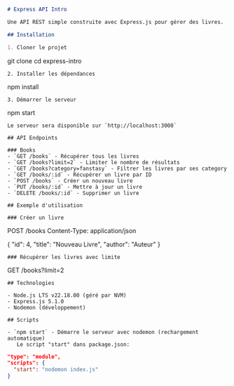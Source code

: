 ```markdown
# Express API Intro

Une API REST simple construite avec Express.js pour gérer des livres.

## Installation

1. Cloner le projet
```
git clone <url-du-repo>
cd express-intro
```
2. Installer les dépendances
```
npm install
```
3. Démarrer le serveur
```
npm start
```
Le serveur sera disponible sur `http://localhost:3000`

## API Endpoints

### Books
- `GET /books` - Récupérer tous les livres
- `GET /books?limit=2` - Limiter le nombre de résultats
- `GET /books?category=fanstasy` - Filtrer les livres par ses category
- `GET /books/:id` - Récupérer un livre par ID
- `POST /books` - Créer un nouveau livre
- `PUT /books/:id` - Mettre à jour un livre
- `DELETE /books/:id` - Supprimer un livre

## Exemple d'utilisation

### Créer un livre
```
POST /books
Content-Type: application/json

{
  "id": 4,
  "title": "Nouveau Livre",
  "author": "Auteur"
}
```
### Récupérer les livres avec limite
```
GET /books?limit=2
```
## Technologies

- Node.js LTS v22.18.00 (géré par NVM)
- Express.js 5.1.0
- Nodemon (développement)

## Scripts

- `npm start` - Démarre le serveur avec nodemon (rechargement automatique)
   Le script "start" dans package.json:
```
```json
"type": "module",
"scripts": {
  "start": "nodemon index.js"
}
```

